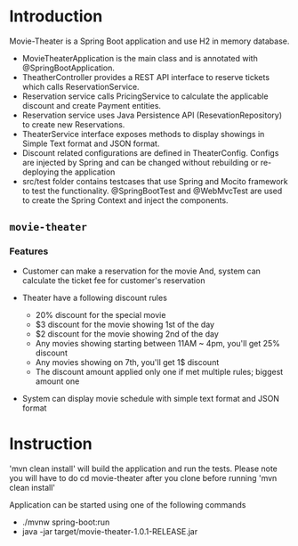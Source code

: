 # Introduction
Movie-Theater is a Spring Boot application and use H2 in memory database.

* MovieTheaterApplication is the main class and is annotated with @SpringBootApplication.
* TheatherController provides a REST API interface to reserve tickets which calls ReservationService.
* Reservation service  calls PricingService to calculate the applicable discount and create Payment entities.
* Reservation service uses Java Persistence API (ResevationRepository) to create new Reservations.
* TheaterService interface exposes methods to display showings in Simple Text format and JSON format.
* Discount related configurations are defined in TheaterConfig. Configs are injected by Spring and can be changed without rebuilding or re-deploying the application 
* src/test folder contains testcases that use Spring and Mocito framework to test the functionality.  @SpringBootTest and @WebMvcTest are used to create the Spring Context and inject the components.

## `movie-theater`

### Features
* Customer can make a reservation for the movie
  And, system can calculate the ticket fee for customer's reservation
* Theater have a following discount rules
  * 20% discount for the special movie
  * $3 discount for the movie showing 1st of the day
  * $2 discount for the movie showing 2nd of the day
  * Any movies showing starting between 11AM ~ 4pm, you'll get 25% discount
  * Any movies showing on 7th, you'll get 1$ discount
  * The discount amount applied only one if met multiple rules; biggest amount one
  
* System can display movie schedule with simple text format and JSON format

# Instruction

'mvn clean install' will build the application and run the tests. 
Please note you will have to do cd movie-theater after you clone before running 'mvn clean install'

Application can be started using one of the following commands

* ./mvnw spring-boot:run 
* java -jar target/movie-theater-1.0.1-RELEASE.jar
